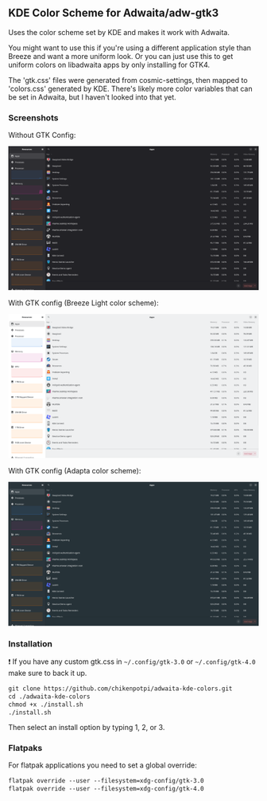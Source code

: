 ## KDE Color Scheme for Adwaita/adw-gtk3
Uses the color scheme set by KDE and makes it work with Adwaita.

You might want to use this if you're using a different application style than Breeze and want a more uniform look. Or you can just use this to get uniform colors on libadwaita apps by only installing for GTK4.

The 'gtk.css' files were generated from cosmic-settings, then mapped to 'colors.css' generated by KDE. There's likely more color variables that can be set in Adwaita, but I haven't looked into that yet.

### Screenshots

Without GTK Config:
<p align="left">
    <img src="screenshots/without-config.png" width="700">
</p>

With GTK config (Breeze Light color scheme):
<p align="left">
    <img src="screenshots/with-breeze-light.png" width="700">
</p>

With GTK config (Adapta color scheme):
<p align="left">
    <img src="screenshots/with-adapta.png" width="700">
</p>

### Installation
❗ If you have any custom gtk.css in ```~/.config/gtk-3.0``` or ```~/.config/gtk-4.0``` make sure to back it up.
```
git clone https://github.com/chikenpotpi/adwaita-kde-colors.git
cd ./adwaita-kde-colors
chmod +x ./install.sh
./install.sh
```
Then select an install option by typing 1, 2, or 3.

### Flatpaks
For flatpak applications you need to set a global override:
```
flatpak override --user --filesystem=xdg-config/gtk-3.0
flatpak override --user --filesystem=xdg-config/gtk-4.0
```
